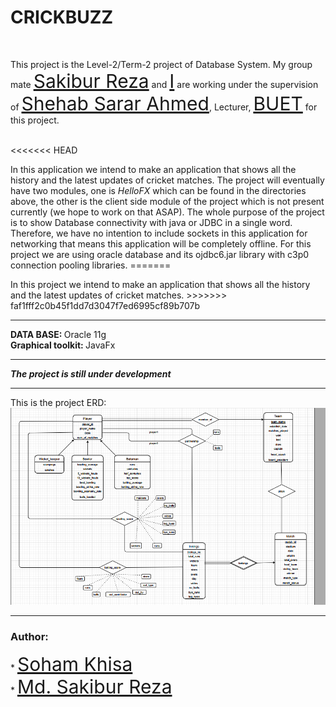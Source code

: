 <h1> CRICKBUZZ </h1> <br>
<p>
This project is the Level-2/Term-2 project of Database
System. My group mate <a href="https://github.com/SakiburReza" style="font-size: 30px">Sakibur Reza</a> and <a href="https://github.com/Soham-Khisa" style="font-size: 30px">I</a> are working under the supervision of
<a href="https://cse.buet.ac.bd/faculty/facdetail.php?id=shehab" style="font-size: 30px">Shehab Sarar Ahmed</a>, Lecturer, <a href="https://www.buet.ac.bd/web/" style="font-size: 30px">BUET</a> for this project.
</p>
<br>
<<<<<<< HEAD
<p>
In this application we intend to make an
application that shows all the history
and the latest updates of cricket matches.
The project will eventually have two modules, one
is <em>HelloFX</em> which can be found in the directories above,
the other is the client side module of the project which
is not present currently (we hope to work on that ASAP).
The whole purpose of the project is to show Database
connectivity with java or JDBC in a single word. Therefore,
we have no intention to include sockets in this application
for networking that means this application will be completely
offline. For this project we are using oracle database and
its ojdbc6.jar library with c3p0 connection
pooling libraries.
=======
<br>
<p>
In this project we intend to make an
application that shows all the history
and the latest updates of cricket matches.
>>>>>>> faf1fff2c0b45f1dd7d3047f7ed6995cf89b707b
</p>
<hr>

<strong> DATA BASE: </strong> Oracle 11g<br>
<strong> Graphical toolkit: </strong> JavaFx <br>

<hr>

<strong> <em> The project is still under development </em> </strong>

<hr>

<p>
This is the project ERD: <br>
<img src = "Project ERD.png">
</p>
<hr>

<h3><strong>Author:</strong></h3>
* <a href="https://github.com/Soham-Khisa" style="font-size: 30px">Soham Khisa</a><br>
* <a href="https://github.com/SakiburReza" style="font-size: 30px">Md. Sakibur Reza</a><br>
